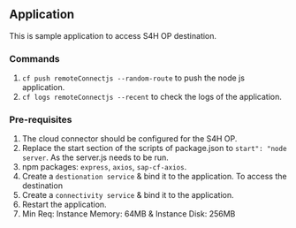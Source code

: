 ## Application

This is sample application to access S4H OP destination.

### Commands

1. `cf push remoteConnectjs --random-route` to push the node js application.
2. `cf logs remoteConnectjs --recent` to check the logs of the application.

### Pre-requisites

1. The cloud connector should be configured for the S4H OP.
2. Replace the start section of the scripts of package.json to `start": "node server`. As the server.js needs to be run.
3. npm packages: `express`, `axios`, `sap-cf-axios`.
4. Create a `destionation service` & bind it to the application. To access the destination
5. Create a `connectivity service` & bind it to the application.
6. Restart the application.
7. Min Req: Instance Memory: 64MB & Instance Disk: 256MB

